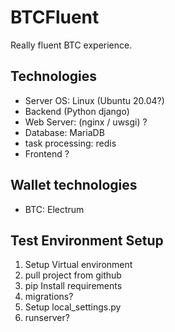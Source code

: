 # BTCFluent

Really fluent BTC experience.

## Technologies

* Server OS: Linux (Ubuntu 20.04?)
* Backend (Python django)
* Web Server: (nginx / uwsgi) ?
* Database: MariaDB
* task processing: redis
* Frontend ?


## Wallet technologies

* BTC: Electrum

## Test Environment Setup

1. Setup Virtual environment
2. pull project from github
3. pip Install requirements
4. migrations?
5. Setup local_settings.py
6. runserver?
